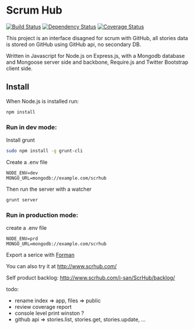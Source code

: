 
# Scrum Hub
[![Build Status](https://travis-ci.org/j-san/ScrHub.png?branch=master)](https://travis-ci.org/j-san/ScrHub)
[![Dependency Status](https://david-dm.org/j-san/ScrHub.png)](https://david-dm.org/j-san/ScrHub)
[![Coverage Status](https://coveralls.io/repos/j-san/ScrHub/badge.png?branch=master)](https://coveralls.io/r/j-san/ScrHub?branch=master)

This project is an interface disagned for scrum with GitHub, all stories data
is stored on GitHub using GitHub api, no secondary DB.

Written in Javascript for Node.js on Express.js, with a Mongodb database and Mongoose server side and backbone, Require.js and Twitter Bootstrap client side.

## Install

When Node.js is installed run:

```bash
npm install
```

### Run in dev mode:

Install grunt

```bash
sudo npm install -g grunt-cli
```

Create a .env file

```
NODE_ENV=dev
MONGO_URL=mongodb://example.com/scrhub
```

Then run the server with a watcher

```bash
grunt server
```

### Run in production mode:

create a .env file

```
NODE_ENV=prd
MONGO_URL=mongodb://example.com/scrhub
```

Export a serice with [Forman](http://ddollar.github.io/foreman/)


You can also try it at http://www.scrhub.com/

Self product backlog: http://www.scrhub.com/j-san/ScrHub/backlog/




todo:
- rename index => app, files => public
- review coverage report
- console level print winston ?
- github api => stories.list, stories.get, stories.update, ...